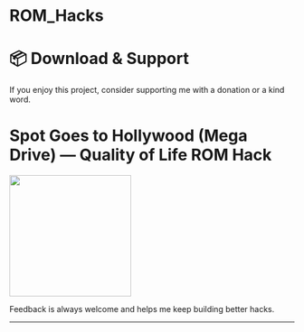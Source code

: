 # ROM_Hacks
# 📦 Download & Support
If you enjoy this project, consider supporting me with a donation or a kind word.

# Spot Goes to Hollywood (Mega Drive) — Quality of Life ROM Hack
<a href="https://irmaosver-ehotmailcom.itch.io/spot-goes-to-hollywood-ex/purchase">
<img src="https://img.shields.io/badge/Download_on_Itch.Io-fa5c5c" width="215" />
</a>

Feedback is always welcome and helps me keep building better hacks.

---
